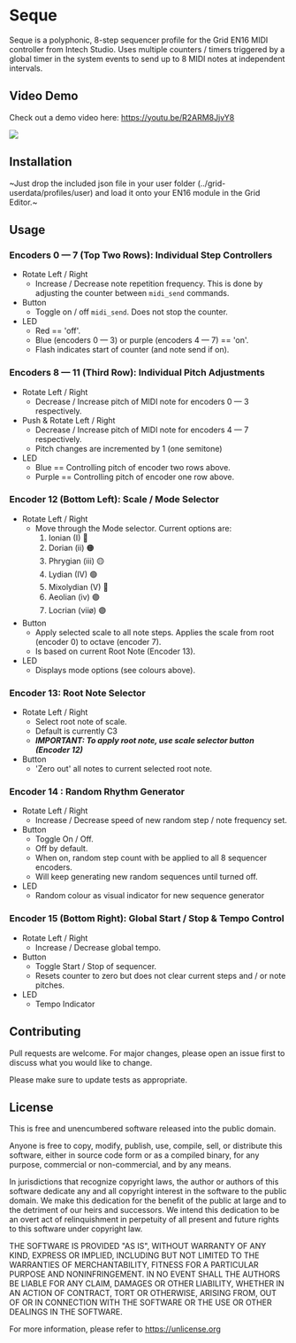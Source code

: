 # Seque

Seque is a polyphonic, 8-step sequencer profile for the Grid EN16 MIDI controller from Intech Studio. Uses multiple counters / timers triggered by a global timer in the system events to send up to 8 MIDI notes at independent intervals. 


## Video Demo

Check out a demo video here: https://youtu.be/R2ARM8JjvY8

[![](https://markdown-videos.deta.dev/youtube/R2ARM8JjvY8)](https://youtu.be/R2ARM8JjvY8)


## Installation

~Just drop the included json file in your user folder (../grid-userdata/profiles/user) and load it onto your EN16 module in the Grid Editor.~

## Usage

### Encoders 0 — 7 (Top Two Rows): Individual Step Controllers

- Rotate Left / Right
  - Increase / Decrease note repetition frequency. This is done by adjusting the counter between `midi_send` commands.
- Button
  - Toggle on / off `midi_send`. Does not stop the counter.
- LED
  - Red == 'off'.
  - Blue (encoders 0 — 3) or purple (encoders 4 — 7) == 'on'.
  - Flash indicates start of counter (and note send if on).

### Encoders 8 — 11 (Third Row): Individual Pitch Adjustments

- Rotate Left / Right
  - Decrease / Increase pitch of MIDI note for encoders 0 — 3 respectively.
- Push & Rotate Left / Right
  - Decrease / Increase pitch of MIDI note for encoders 4 — 7 respectively.
  - Pitch changes are incremented by 1 (one semitone)
- LED
  - Blue == Controlling pitch of encoder two rows above.
  - Purple == Controlling pitch of encoder one row above.

### Encoder 12 (Bottom Left): Scale / Mode Selector

- Rotate Left / Right
  - Move through the Mode selector. Current options are:
    1. Ionian (I) 🔴
    2. Dorian (ii) 🟠
    3. Phrygian (iii) 🟡
    4. Lydian (IV) 🟢
    5. Mixolydian (V) 🔵
    6. Aeolian (iv) 🟣
    7. Locrian (viiø) 🟣
- Button
  - Apply selected scale to all note steps. Applies the scale from root (encoder 0) to octave (encoder 7).
  - Is based on current Root Note (Encoder 13).
- LED
  - Displays mode options (see colours above).

### Encoder 13: Root Note Selector

- Rotate Left / Right
  - Select root note of scale.
  - Default is currently C3
  - **_IMPORTANT: To apply root note, use scale selector button (Encoder 12)_**
- Button
  - 'Zero out' all notes to current selected root note.

### Encoder 14 : Random Rhythm Generator

- Rotate Left / Right
  - Increase / Decrease speed of new random step / note frequency set.
- Button
  - Toggle On / Off.
  - Off by default.
  - When on, random step count with be applied to all 8 sequencer encoders.
  - Will keep generating new random sequences until turned off.
- LED
  - Random colour as visual indicator for new sequence generator

### Encoder 15 (Bottom Right): Global Start / Stop & Tempo Control

- Rotate Left / Right
  - Increase / Decrease global tempo.
- Button
  - Toggle Start / Stop of sequencer.
  - Resets counter to zero but does not clear current steps and / or note pitches.
- LED
  - Tempo Indicator

## Contributing

Pull requests are welcome. For major changes, please open an issue first
to discuss what you would like to change.

Please make sure to update tests as appropriate.

## License

This is free and unencumbered software released into the public domain.

Anyone is free to copy, modify, publish, use, compile, sell, or
distribute this software, either in source code form or as a compiled
binary, for any purpose, commercial or non-commercial, and by any
means.

In jurisdictions that recognize copyright laws, the author or authors
of this software dedicate any and all copyright interest in the
software to the public domain. We make this dedication for the benefit
of the public at large and to the detriment of our heirs and
successors. We intend this dedication to be an overt act of
relinquishment in perpetuity of all present and future rights to this
software under copyright law.

THE SOFTWARE IS PROVIDED "AS IS", WITHOUT WARRANTY OF ANY KIND,
EXPRESS OR IMPLIED, INCLUDING BUT NOT LIMITED TO THE WARRANTIES OF
MERCHANTABILITY, FITNESS FOR A PARTICULAR PURPOSE AND NONINFRINGEMENT.
IN NO EVENT SHALL THE AUTHORS BE LIABLE FOR ANY CLAIM, DAMAGES OR
OTHER LIABILITY, WHETHER IN AN ACTION OF CONTRACT, TORT OR OTHERWISE,
ARISING FROM, OUT OF OR IN CONNECTION WITH THE SOFTWARE OR THE USE OR
OTHER DEALINGS IN THE SOFTWARE.

For more information, please refer to <https://unlicense.org>
